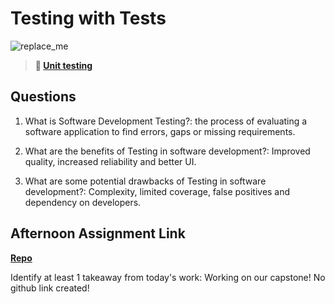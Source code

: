 # Testing with Tests

![replace_me](https://codeworks.blob.core.windows.net/public/assets/img/illustrations/placeholder.svg)

> **📖 [Unit testing](https://codeworksacademy.com/fs-student-guide/resources/wk8-9/03-Unit-Testing)**

## Questions

1. What is Software Development Testing?: the process of evaluating a software application to find errors, gaps or missing requirements.

2. What are the benefits of Testing in software development?: Improved quality, increased reliability and better UI.

3. What are some potential drawbacks of Testing in software development?: Complexity, limited coverage, false positives and dependency on developers.

## Afternoon Assignment Link

**[Repo](https://github.com/LucasPlummer/<ASSIGNMENT_REPO>)**

Identify at least 1 takeaway from today's work: Working on our capstone! No github link created!
